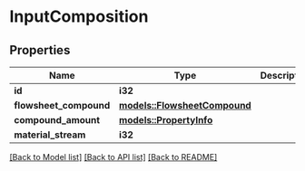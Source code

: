 # InputComposition

## Properties

Name | Type | Description | Notes
------------ | ------------- | ------------- | -------------
**id** | **i32** |  | [readonly]
**flowsheet_compound** | [**models::FlowsheetCompound**](FlowsheetCompound.md) |  | 
**compound_amount** | [**models::PropertyInfo**](PropertyInfo.md) |  | 
**material_stream** | **i32** |  | [readonly]

[[Back to Model list]](../README.md#documentation-for-models) [[Back to API list]](../README.md#documentation-for-api-endpoints) [[Back to README]](../README.md)


